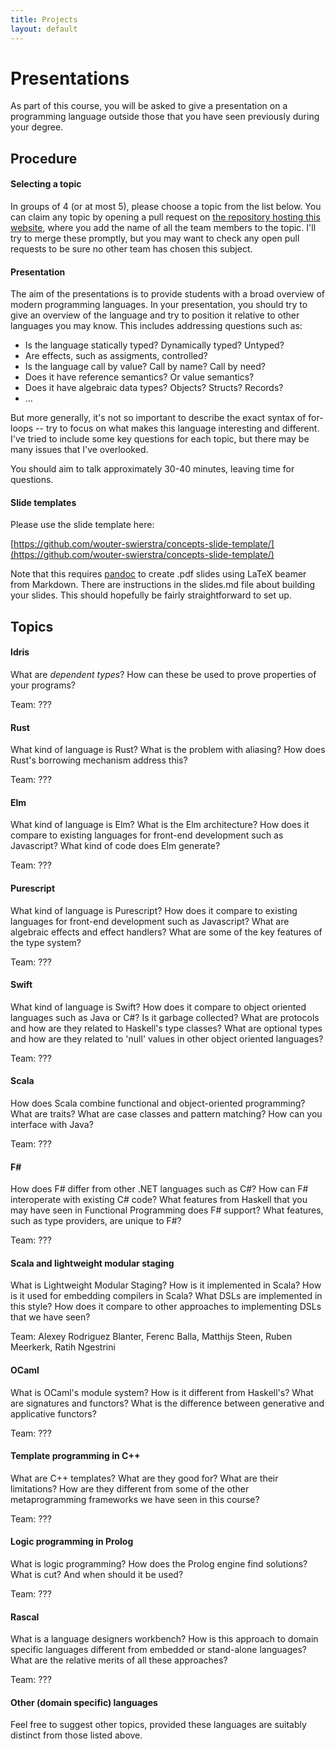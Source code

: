 ```yaml
---
title: Projects
layout: default
---
```


# Presentations

As part of this course, you will be asked to give a presentation on a
programming language outside those that you have seen previously
during your degree.

## Procedure


#### Selecting a topic

In groups of 4 (or at most 5), please choose a topic from the list
below. You can claim any topic by opening a pull request on
[the repository hosting this website](https://github.com/wouter-swierstra/2017-CPD),
where you add the name of all the team members to the topic. I'll try
to merge these promptly, but you may want to check any open pull
requests to be sure no other team has chosen this subject.

#### Presentation

The aim of the presentations is to provide students with a broad
overview of modern programming languages. In your presentation, you
should try to give an overview of the language and try to position it
relative to other languages you may know. This includes addressing
questions such as:

* Is the language statically typed? Dynamically typed? Untyped?
* Are effects, such as assigments, controlled?
* Is the language call by value? Call by name? Call by need? 
* Does it have reference semantics? Or value semantics?
* Does it have algebraic data types? Objects? Structs? Records?
* ...

But more generally, it's not so important to describe the exact syntax
of for-loops -- try to focus on what makes this language interesting
and different. I've tried to include some key questions for each
topic, but there may be many issues that I've overlooked.

You should aim to talk approximately 30-40 minutes, leaving time for
questions.

#### Slide templates

Please use the slide template here:

[https://github.com/wouter-swierstra/concepts-slide-template/](https://github.com/wouter-swierstra/concepts-slide-template/)

Note that this requires [pandoc](http://pandoc.org/) to create .pdf
slides using LaTeX beamer from Markdown. There are instructions in the
slides.md file about building your slides. This should hopefully be
fairly straightforward to set up.

## Topics

#### Idris

What are *dependent types*? How can these be used to prove properties
of your programs? 

Team: ???

#### Rust

What kind of language is Rust? What is the problem with aliasing? How
does Rust's borrowing mechanism address this?

Team: ???

#### Elm

What kind of language is Elm? What is the Elm architecture? How does
it compare to existing languages for front-end development such as
Javascript? What kind of code does Elm generate?

Team: ???

#### Purescript

What kind of language is Purescript? How does it compare to existing
languages for front-end development such as Javascript? What are
algebraic effects and effect handlers? What are some of the key
features of the type system?

Team: ???

#### Swift

What kind of language is Swift? How does it compare to object oriented
languages such as Java or C#? Is it garbage collected? What are
protocols and how are they related to Haskell's type classes? What are
optional types and how are they related to 'null' values in other
object oriented languages?

Team: ???

#### Scala

How does Scala combine functional and object-oriented programming?
What are traits? What are case classes and pattern matching? How can
you interface with Java?

Team: ??? 

#### F\#

How does F# differ from other .NET languages such as C#? How can F#
interoperate with existing C# code? What features from Haskell that
you may have seen in Functional Programming does F# support? What
features, such as type providers, are unique to F#?

Team: ??? 

#### Scala and lightweight modular staging

What is Lightweight Modular Staging? How is it implemented in Scala?
How is it used for embedding compilers in Scala? What DSLs are
implemented in this style? How does it compare to other approaches to
implementing DSLs that we have seen?

Team: Alexey Rodriguez Blanter, Ferenc Balla, Matthijs Steen, Ruben Meerkerk, Ratih Ngestrini

#### OCaml

What is OCaml's module system? How is it different from Haskell's?
What are signatures and functors? What is the difference between
generative and applicative functors?

Team: ??? 

#### Template programming in C++

What are C++ templates? What are they good for? What are their
limitations? How are they different from some of the other
metaprogramming frameworks we have seen in this course?

Team: ??? 

#### Logic programming in Prolog

What is logic programming? How does the Prolog engine find solutions?
What is cut? And when should it be used?

Team: ??? 

#### Rascal

What is a language designers workbench? How is this approach to domain
specific languages different from embedded or stand-alone languages?
What are the relative merits of all these approaches?

Team: ???

#### Other (domain specific) languages

Feel free to suggest other topics, provided these languages are
suitably distinct from those listed above. 

